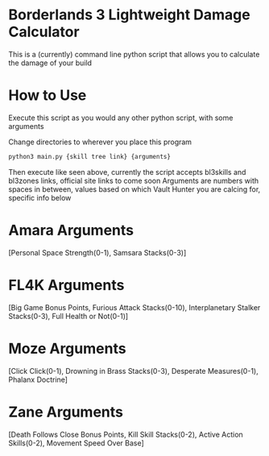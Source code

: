 # Borderlands 3 Lightweight Damage Calculator
This is a (currently) command line python script that allows you to calculate the damage of your build

# How to Use
Execute this script as you would any other python script, with some arguments

Change directories to wherever you place this program
```bash
python3 main.py {skill tree link} {arguments}
```
Then execute like seen above, currently the script accepts bl3skills and bl3zones links, official site links to come soon
Arguments are numbers with spaces in between, values based on which Vault Hunter you are calcing for, specific info below

# Amara Arguments
[Personal Space Strength(0-1), Samsara Stacks(0-3)]

# FL4K Arguments
[Big Game Bonus Points, Furious Attack Stacks(0-10), Interplanetary Stalker Stacks(0-3), Full Health or Not(0-1)]

# Moze Arguments
[Click Click(0-1), Drowning in Brass Stacks(0-3), Desperate Measures(0-1), Phalanx Doctrine]

# Zane Arguments
[Death Follows Close Bonus Points, Kill Skill Stacks(0-2), Active Action Skills(0-2), Movement Speed Over Base]
